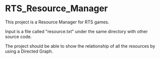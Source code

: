 # RTS_Resource_Manager

This project is a Resource Manager for RTS games.

Input is a file called "resource.txt" under the same directory with other source code.

The project should be able to show the relationship of all the resources by using a Directed Graph.
